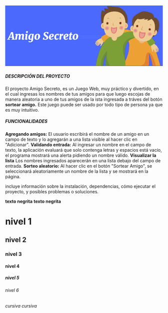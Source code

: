  ![alt text](Captura.png)
 
 
 
 
 
 



##### DESCRIPCIÓN DEL PROYECTO 
El proyecto Amigo Secreto, es un Juego Web, muy práctico y divertido, en el cual ingresas los nombres de tus amigos para que luego escojas de manera aleatoria a uno de tus amigos de la ista ingresada a tráves del botón __sortear amigo.__ Este juego puede ser usado por todo tipo de persona ya que es muy intuitivo.
##### FUNCIONALIDADES 
__Agregando amigos:__ El usuario escribirá el nombre de un amigo en un campo de texto y lo agregarán a una lista visible al hacer clic en "Adicionar".
__Validando entrada:__ Al ingresar un nombre en el campo de texto, la aplicación evaluará que solo contenga letras y espacios está vacío, el programa mostrará una alerta pidiendo un nombre válido.
__Visualizar la lista__ Los nombres ingresados aparecerán en una lista debajo del campo de entrada.
__Sorteo aleatorio:__ Al hacer clic en el botón "Sortear Amigo", se seleccionará aleatoriamente un nombre de la lista y se mostrará en la página.

 incluye información sobre la instalación, dependencias, cómo ejecutar el proyecto, y posibles problemas o soluciones. 

 __texto negrita__
 **texto negrita**
 # nivel 1
 ## nivel 2
 ### nivel 3
 #### nivel 4
 ##### nivel 5
 ###### nivel 6
 _cursiva_
 *cursiva*